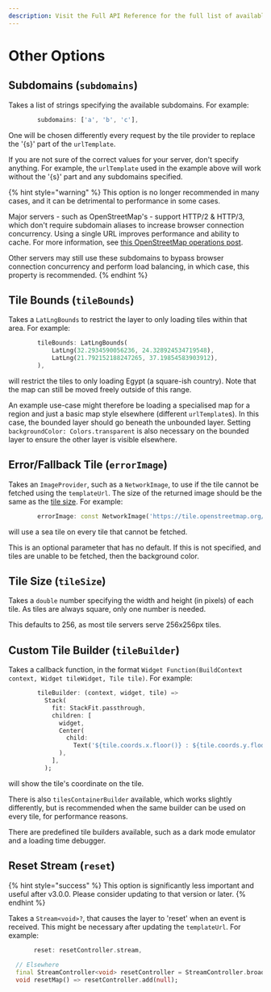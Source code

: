 ```yaml
---
description: Visit the Full API Reference for the full list of available options
---
```


# Other Options

## Subdomains (`subdomains`)

Takes a list of strings specifying the available subdomains. For example:

```dart
        subdomains: ['a', 'b', 'c'],
```

One will be chosen differently every request by the tile provider to replace the '{s}' part of the `urlTemplate`.

If you are not sure of the correct values for your server, don't specify anything. For example, the `urlTemplate` used in the example above will work without the '{s}' part and any subdomains specified.

{% hint style="warning" %}
This option is no longer recommended in many cases, and it can be detrimental to performance in some cases.

Major servers - such as OpenStreetMap's - support HTTP/2 & HTTP/3, which don't require subdomain aliases to increase browser connection concurrency. Using a single URL improves performance and ability to cache. For more information, see [this OpenStreetMap operations post](https://github.com/openstreetmap/operations/issues/737).

Other servers may still use these subdomains to bypass browser connection concurrency and perform load balancing, in which case, this property is recommended.
{% endhint %}

## Tile Bounds (`tileBounds`)

Takes a `LatLngBounds` to restrict the layer to only loading tiles within that area. For example:

```dart
        tileBounds: LatLngBounds(
            LatLng(32.2934590056236, 24.328924534719548),
            LatLng(21.792152188247265, 37.19854583903912),
        ),
```

will restrict the tiles to only loading Egypt (a square-ish country). Note that the map can still be moved freely outside of this range.

An example use-case might therefore be loading a specialised map for a region and just a basic map style elsewhere (different `urlTemplate`s). In this case, the bounded layer should go beneath the unbounded layer. Setting `backgroundColor: Colors.transparent` is also necessary on the bounded layer to ensure the other layer is visible elsewhere.

## Error/Fallback Tile (`errorImage`)

Takes an `ImageProvider`, such as a `NetworkImage`, to use if the tile cannot be fetched using the `templateUrl`. The size of the returned image should be the same as the [tile size](other-options.md#tile-size). For example:

```dart
        errorImage: const NetworkImage('https://tile.openstreetmap.org/18/0/0.png'),
```

will use a sea tile on every tile that cannot be fetched.

This is an optional parameter that has no default. If this is not specified, and tiles are unable to be fetched, then the background color.

## Tile Size (`tileSize`)

Takes a `double` number specifying the width and height (in pixels) of each tile. As tiles are always square, only one number is needed.

This defaults to 256, as most tile servers serve 256x256px tiles.

## Custom Tile Builder (`tileBuilder`)

Takes a callback function, in the format `Widget Function(BuildContext context, Widget tileWidget, Tile tile)`. For example:

```dart
        tileBuilder: (context, widget, tile) =>
          Stack(
            fit: StackFit.passthrough,
            children: [
              widget,
              Center(
                child:
                  Text('${tile.coords.x.floor()} : ${tile.coords.y.floor()} : ${tile.coords.z.floor()}'),
              ),
            ],
          );
```

will show the tile's coordinate on the tile.

There is also `tilesContainerBuilder` available, which works slightly differently, but is recommended when the same builder can be used on every tile, for performance reasons.

There are predefined tile builders available, such as a dark mode emulator and a loading time debugger.

## Reset Stream (`reset`)

{% hint style="success" %}
This option is significantly less important and useful after v3.0.0. Please consider updating to that version or later.
{% endhint %}

Takes a `Stream<void>?`,  that causes the layer to 'reset' when an event is received. This might be necessary after updating the `templateUrl`. For example:

```dart
       reset: resetController.stream,
  
  // Elsewhere     
  final StreamController<void> resetController = StreamController.broadcast();
  void resetMap() => resetController.add(null);
```
